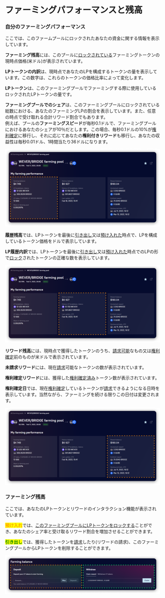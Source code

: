 # ファーミングパフォーマンスと残高

### 自分のファーミングパフォーマンス

ここでは、このファームプールにロックされたあなたの資金に関する情報を表示しています。

**ファーミング残高**には、このプールに[ロックされている](../../how-to/deposit-farm-tokens.md)ファーミングトークンの現時点価格(米ドル)が表示されています。

**LPトークンの内訳**は、現時点であなたのLPを構成するトークンの量を表示しています。この数字は、これらのトークンの価格比率によって変化します。

**LPトークン**は、このファーミングプールでファーミングする際に使用しているロックされたLPトークンの量です。

**ファーミングプールでのシェア**は、このファーミングプールにロックされている総数における、あなたのファーミングLPの割合を表示しています。また、任意の時点で受け取れる合計リワード割合でもあります。\
例えば、プールの**ファーミングスピード**が毎秒0.1ドルで、ファーミングプールにおけるあなたのシェアが10％だとします。この場合、毎秒0.1ドルの10%が[権利確定](../../concepts/vesting.md#f5e5)に移行し、それに応じてあなたの**権利付きリワード**も移行し、あなたの収益性は毎秒0.01ドル、1時間当たり36ドルになります。

![](<../../../../.gitbook/assets/image (112).png>)

**履歴残高**では、LPトークンを最後に[引き出し](../../how-to/withdraw-farm-tokens.md)又は[預け入れた](../../how-to/deposit-farm-tokens.md)時点で、LPを構成しているトークン価格をドルで表示しています。&#x20;

**LP履歴内訳**では、LPトークンを最後に[引き出し](../../how-to/withdraw-farm-tokens.md)又は[預け入れた](../../how-to/deposit-farm-tokens.md)時点でのLPの形で[ロック](../../how-to/deposit-farm-tokens.md)されたトークンの正確な数を表示しています。

![](<../../../../.gitbook/assets/image (198).png>)

**リワード残高**には、現時点で獲得したトークンのうち、[請求可能](../../how-to/claim-reward.md)なもの又は[権利確定](../../concepts/vesting.md#f5e5)前のものが米ドルで表示されています。

**未請求リワード**には、現在[請求](../../how-to/claim-reward.md)可能なトークンの数が表示されています。&#x20;

**権利確定リワード**には、獲得した[権利確定済み](../../concepts/vesting.md)トークン数が表示されています。

**権利確定日**では、現在[権利確定](../../concepts/vesting.md)しているトークンが[請求](../../how-to/claim-reward.md)できるようになる日時を表示しています。当然ながら、ファーミングを続ける限りこの日付は変更されます。&#x20;

![](<../../../../.gitbook/assets/image (138).png>)

### ファーミング残高

ここでは、あなたのLPトークンとリワードのインタラクション機能が表示されています。

<mark style="color:orange;">**預け入れ**</mark>では、[このファーミングプールにLPトークンをロックする](../../how-to/deposit-farm-tokens.md)ことができ、あなたのシェア率と受け取るリワード割合を増加させることができます。

<mark style="color:green;">**引き出し**</mark>では、獲得したトークンを[請求](../../how-to/claim-reward.md)したり(リワードの請求)、このファーミングプールからLPトークンを削除することができます。

![](<../../../../.gitbook/assets/image (194).png>)
